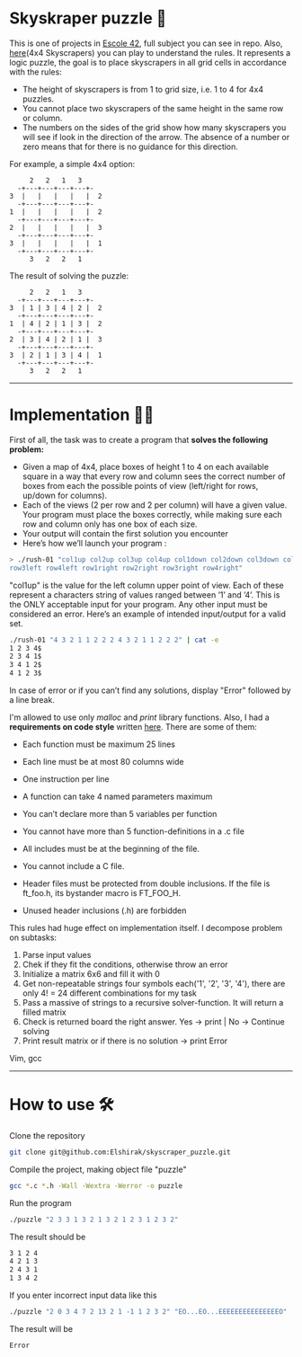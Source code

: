 # Skyskraper puzzle :jigsaw:

  This is one of projects in [Escole 42](https://www.42network.org/), full subject you can see in repo. Also, [here](https://www.puzzle-skyscrapers.com/)(4x4 Skyscrapers)
you can play to understand the rules.
  It represents a logic puzzle, the goal is to place skyscrapers in all grid cells in accordance with the rules:

- The height of skyscrapers is from 1 to grid size, i.e. 1 to 4 for 4x4 puzzles.
- You cannot place two skyscrapers of the same height in the same row or column.
- The numbers on the sides of the grid show how many skyscrapers you will see if look in the direction of the arrow. The absence of a number or zero means that for
there is no guidance for this direction.

For example, a simple 4x4 option:

```
     2   2   1   3
  -+---+---+---+---+-
3  |   |   |   |   |  2
  -+---+---+---+---+-
1  |   |   |   |   |  2
  -+---+---+---+---+-
2  |   |   |   |   |  3
  -+---+---+---+---+-
3  |   |   |   |   |  1
  -+---+---+---+---+-
     3   2   2   1
```

The result of solving the puzzle:

```
     2   2   1   3
  -+---+---+---+---+-
3  | 1 | 3 | 4 | 2 |  2
  -+---+---+---+---+-
1  | 4 | 2 | 1 | 3 |  2
  -+---+---+---+---+-
2  | 3 | 4 | 2 | 1 |  3
  -+---+---+---+---+-
3  | 2 | 1 | 3 | 4 |  1
  -+---+---+---+---+-
     3   2   2   1
```
***

# Implementation :mechanic:
First of all, the task was to create a program that **solves the following problem:**

- Given a map of 4x4, place boxes of height 1 to 4 on each available square in a way that every row and column sees the correct number of boxes from each the possible points of view (left/right for rows, up/down for columns).
- Each of the views (2 per row and 2 per column) will have a given value. Your program must place the boxes correctly, while making sure each row and column only has one box of each size.
- Your output will contain the first solution you encounter
- Here’s how we’ll launch your program : 
```bash
> ./rush-01 "col1up col2up col3up col4up col1down col2down col3down col4down row1left row2left
row3left row4left row1right row2right row3right row4right"
```
"col1up" is the value for the left column upper point of view. Each of these represent a characters string of values ranged between ’1’ and ’4’. This is the ONLY acceptable input for your program. Any other input must be considered an error. Here’s an example of intended input/output for a valid set.
```bash
./rush-01 "4 3 2 1 1 2 2 2 4 3 2 1 1 2 2 2" | cat -e
1 2 3 4$
2 3 4 1$
3 4 1 2$
4 1 2 3$
```
In case of error or if you can’t find any solutions, display "Error" followed by a line break.

I'm allowed to use only _malloc_ and _print_ library functions. Also, I had a **requirements on code style** written [here](https://github.com/42School/norminette/blob/master/pdf/en.norm.pdf). There are some of them:
- Each function must be maximum 25 lines
- Each line must be at most 80 columns wide
- One instruction per line

- A function can take 4 named parameters maximum
- You can’t declare more than 5 variables per function
- You cannot have more than 5 function-definitions in a .c file

- All includes must be at the beginning of the file.
- You cannot include a C file.
- Header files must be protected from double inclusions. If the file is ft_foo.h, its bystander macro is FT_FOO_H.
- Unused header inclusions (.h) are forbidden

This rules had huge effect on implementation itself. 
I decompose problem on subtasks:
1) Parse input values
2) Chek if they fit the conditions, otherwise throw an error
3) Initialize a matrix 6x6 and fill it with 0
4) Get non-repeatable strings four symbols each('1', '2', '3', '4'), there are only 4! = 24 different combinations for my task 
5) Pass a massive of strings to a recursive solver-function. It will return a filled matrix
6) Check is returned board the right answer. Yes -> print | No -> Continue solving
7) Print result matrix or if there is no solution -> print Error

Vim, gcc
***

# How to use :hammer_and_wrench:

Clone the repository
```bash
git clone git@github.com:Elshirak/skyscraper_puzzle.git
```
Compile the project, making object file "puzzle"
```bash
gcc *.c *.h -Wall -Wextra -Werror -o puzzle
```
Run the program
```bash
./puzzle "2 3 3 1 3 2 1 3 2 1 2 3 1 2 3 2"
```
The result should be
```bash
3 1 2 4
4 2 1 3
2 4 3 1
1 3 4 2
```
If you enter incorrect input data like this
```bash
./puzzle "2 0 3 4 7 2 13 2 1 -1 1 2 3 2" "EO...EO...EEEEEEEEEEEEEEEO"
```
The result will be
```bash
Error
```







